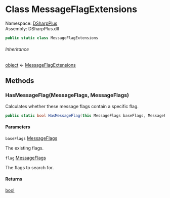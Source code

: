 # Class MessageFlagExtensions

Namespace: [DSharpPlus](DSharpPlus.md)  
Assembly: DSharpPlus.dll

```csharp
public static class MessageFlagExtensions
```

###### Inheritance

[object](https://learn.microsoft.com/dotnet/api/system.object) ← 
[MessageFlagExtensions](DSharpPlus.MessageFlagExtensions.md)

## Methods

### <a id="DSharpPlus_MessageFlagExtensions_HasMessageFlag_DSharpPlus_MessageFlags_DSharpPlus_MessageFlags_"></a>HasMessageFlag\(MessageFlags, MessageFlags\)

Calculates whether these message flags contain a specific flag.

```csharp
public static bool HasMessageFlag(this MessageFlags baseFlags, MessageFlags flag)
```

#### Parameters

`baseFlags` [MessageFlags](DSharpPlus.MessageFlags.md)

The existing flags.

`flag` [MessageFlags](DSharpPlus.MessageFlags.md)

The flags to search for.

#### Returns

[bool](https://learn.microsoft.com/dotnet/api/system.boolean)

